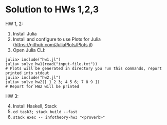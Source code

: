 # Solution to HWs 1,2,3

HW 1, 2:

1. Install Julia
2. Install and configure to use Plots for Julia (https://github.com/JuliaPlots/Plots.jl)
3. Open Julia CLI:
```
julia> include("hw1.jl")
julia> solve_hw1(read("input-file.txt"))
# Plots will be generated in directory you run this commands, report printed into stdout
julia> include("hw2.jl")
julia> solve_hw2([ 1 2 3; 4 5 6; 7 8 9 ])
# Report for HW2 will be printed
```

HW 3:

4. Install Haskell, Stack
5. `cd task3; stack build --fast`
6. `stack exec -- infotheory-hw3 "<proverb>"`
